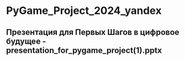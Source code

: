# PyGame_Project_2024_yandex
## Презентация для Первых Шагов в цифровое будущее - presentation_for_pygame_project(1).pptx
